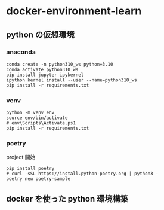 # docker-environment-learn

## python の仮想環境

### anaconda

```
conda create -n python310_ws python=3.10
conda activate python310_ws
pip install jupyter ipykernel
ipython kernel install --user --name=python310_ws
pip install -r requirements.txt
```

### venv

```
python -m venv env
source env/bin/activate
# env\Scripts\Activate.ps1
pip install -r requirements.txt
```

### poetry

project 開始

```
pip install poetry
# curl -sSL https://install.python-poetry.org | python3 -
poetry new poetry-sample
```

## docker を使った python 環境構築
